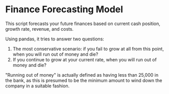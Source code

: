 # Finance Forecasting Model
This script forecasts your future finances based on current cash position, growth rate, revenue, and costs.

Using pandas, it tries to answer two questions:

1. The most conservative scenario: if you fail to grow at all from this point, when you will run out of money and die? 
2. If you continue to grow at your current rate, when you will run out of money and die?

"Running out of money" is actually defined as having less than 25,000 in the bank, as this is presumed to be the minimum amount to wind down the company in a suitable fashion. 



